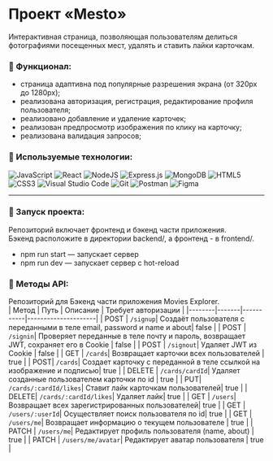 # Проект «Mesto»

Интерактивная страница, позволяющая пользователям делиться фотографиями посещенных мест, удалять и ставить лайки карточкам.

### 🔧 Функционал:
- страница адаптивна под популярные разрешения экрана (от 320px до 1280px);
-  реализована авторизация, регистрация, редактирование профиля пользователя;
-  реализовано добавление и удаление карточек;
- реализован предпросмотр изображения по клику на карточку;
- реализована валидация запросов;


### 🔧 Используемые технологии:

<img alt="JavaScript" src="https://img.shields.io/badge/javascript-%23323330.svg?&style=for-the-badge&logo=javascript&logoColor=%23F7DF1E"/> <img alt="React" src="https://img.shields.io/badge/react-%2320232a.svg?&style=for-the-badge&logo=react&logoColor=%2361DAFB"/> <img alt="NodeJS" src="https://img.shields.io/badge/node.js-%2343853D.svg?&style=for-the-badge&logo=node.js&logoColor=white"/> <img alt="Express.js" src="https://img.shields.io/badge/express.js-%23404d59.svg?&style=for-the-badge"/> <img alt="MongoDB" src ="https://img.shields.io/badge/MongoDB-%234ea94b.svg?&style=for-the-badge&logo=mongodb&logoColor=white"/> <img alt="HTML5" src="https://img.shields.io/badge/html5-%23E34F26.svg?&style=for-the-badge&logo=html5&logoColor=white"/> <img alt="CSS3" src="https://img.shields.io/badge/css3-%231572B6.svg?&style=for-the-badge&logo=css3&logoColor=white"/>
<img alt="Visual Studio Code" src="https://img.shields.io/badge/VisualStudioCode-0078d7.svg?&style=for-the-badge&logo=visual-studio-code&logoColor=white"/> <img alt="Git" src="https://img.shields.io/badge/git-%23F05033.svg?&style=for-the-badge&logo=git&logoColor=white"/> <img alt="Postman" src="https://img.shields.io/badge/Postman-FF6C37?style=for-the-badge&logo=postman&logoColor=red" /> <img alt="Figma" src="https://img.shields.io/badge/figma-%23F24E1E.svg?&style=for-the-badge&logo=figma&logoColor=white"/>
____

### 🔧 Запуск проекта:
Репозиторий включает фронтенд и бэкенд части приложения. </br>
Бэкенд расположите в директории backend/, а фронтенд - в frontend/.
- npm run start — запускает сервер
- npm run dev — запускает сервер с hot-reload
### 🔧 Методы API:
Репозиторий для  Бэкенд части приложения Movies Explorer. </br>
| Метод  | Путь  | Описание | Требует авторизации |
|--------|-------|-----------|---------------------|
|  POST  | `/signup`| Cоздаёт пользователя с переданными в теле email, password и name и about|  false |
|  POST  | `/signin`| Проверяет переданные в теле почту и пароль, возвращает JWT,  сохраняет его в Cookie  |  false |
|  POST  | `/signout`| Удаляет JWT из Cookie  |  false |
|   GET  | `/cards`| Возвращает карточки всех пользователей |  true  |
|   POST| `/cards`| Создает карточку с переданной в теле ссылкой на изображение и подписью|  true  |
|  DELETE | `/cards/cardId`| Удаляет созданные пользователем карточки по id |  true  |
|   PUT| `/cards/:cardId/likes`| Ставит лайк карточкам пользователей|  true  |
|  DELETE| `/cards/:cardId/likes`| Удаляет лайк|  true  |
|   GET  | `/users`| Возвращает всех зарегистрированных пользователей|  true  |
|   GET  | `/users/:userId`| Осуществляет поиск пользователя по id|  true  |
|   GET  | `/users/me`| Возвращает информацию о текущем пользователе |  true  |
|  PATCH | `/users/me`| Редактирует профиль пользователя (name, about) |  true  |
|  PATCH | `/users/me/avatar`| Редактирует аватар пользователя |  true  |

